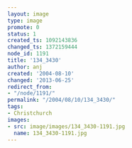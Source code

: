 ```yaml
---
layout: image
type: image
promote: 0
status: 1
created_ts: 1092143836
changed_ts: 1372159444
node_id: 1191
title: '134_3430'
author: anj
created: '2004-08-10'
changed: '2013-06-25'
redirect_from:
- "/node/1191/"
permalink: "/2004/08/10/134_3430/"
tags:
- Christchurch
images:
- src: image/images/134_3430-1191.jpg
  name: 134_3430-1191.jpg
---
```


